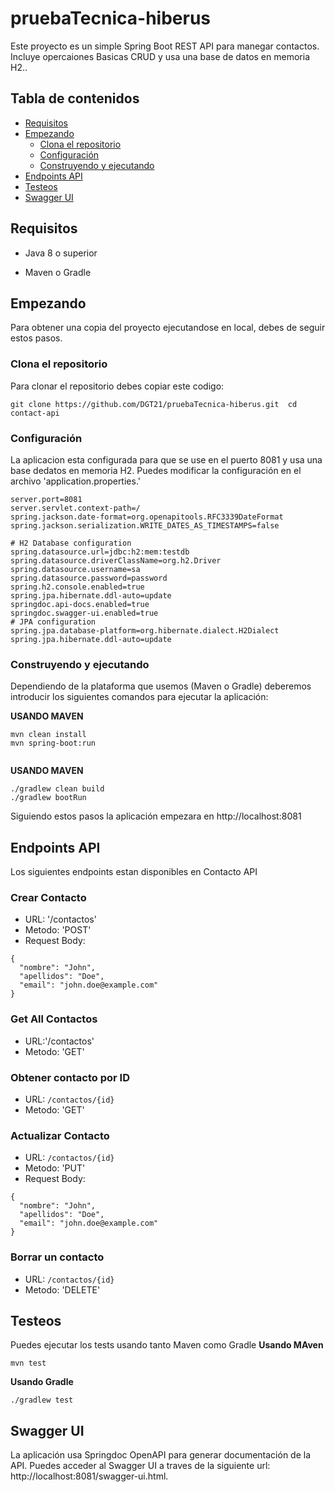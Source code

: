 # pruebaTecnica-hiberus

Este proyecto es un simple Spring Boot REST API para manegar contactos. Incluye opercaiones Basicas CRUD y usa una base de datos en memoria H2..

## Tabla de contenidos
* [Requisitos](#requisitos)
* [Empezando](#empezando)
  * [Clona el repositorio  ](#clona-el-repositorio)
  * [Configuración](#configuración)
  * [Construyendo y ejecutando](#construyendo-y-ejecutando)
* [Endpoints API](#endpoints-api)
* [Testeos](#testeos)
* [Swagger UI](#swagger-ui)

## Requisitos

* Java 8 o superior

* Maven o Gradle

## Empezando

Para obtener una copia del proyecto ejecutandose en local, debes de seguir estos pasos.

### Clona el repositorio
Para clonar el repositorio debes copiar este codigo:

```    
git clone https://github.com/DGT21/pruebaTecnica-hiberus.git  cd contact-api
```

### Configuración

La aplicacion esta configurada para que se use en el puerto 8081 y usa una base dedatos en     memoria H2. Puedes modificar la configuración en el archivo 'application.properties.'

  ```
  server.port=8081
  server.servlet.context-path=/
  spring.jackson.date-format=org.openapitools.RFC3339DateFormat
  spring.jackson.serialization.WRITE_DATES_AS_TIMESTAMPS=false

  # H2 Database configuration
  spring.datasource.url=jdbc:h2:mem:testdb
  spring.datasource.driverClassName=org.h2.Driver
  spring.datasource.username=sa
  spring.datasource.password=password
  spring.h2.console.enabled=true
  spring.jpa.hibernate.ddl-auto=update
  springdoc.api-docs.enabled=true
  springdoc.swagger-ui.enabled=true
  # JPA configuration
  spring.jpa.database-platform=org.hibernate.dialect.H2Dialect
  spring.jpa.hibernate.ddl-auto=update
  ```

  ### Construyendo y ejecutando
  Dependiendo de la plataforma que usemos (Maven o Gradle) deberemos introducir los               siguientes comandos para ejecutar la aplicación:

  **USANDO MAVEN**
    
  ```
  mvn clean install
  mvn spring-boot:run
 	
 ````
  **USANDO MAVEN**
    
  ```
  ./gradlew clean build
  ./gradlew bootRun
  ```
      
Siguiendo estos pasos la aplicación empezara en http://localhost:8081

## Endpoints API

  Los siguientes endpoints estan disponibles en Contacto API

### Crear Contacto
* URL: '/contactos'
* Metodo: 'POST'
* Request Body:
```
{
  "nombre": "John",
  "apellidos": "Doe",
  "email": "john.doe@example.com"
}
```
### Get All Contactos
* URL:'/contactos'
* Metodo: 'GET'
### Obtener contacto por ID
* URL: `/contactos/{id}`
* Metodo: 'GET'
### Actualizar Contacto
* URL: `/contactos/{id}`
* Metodo: 'PUT'
* Request Body:
```
{
  "nombre": "John",
  "apellidos": "Doe",
  "email": "john.doe@example.com"
}
```
### Borrar un contacto
* URL: `/contactos/{id}`
* Metodo: 'DELETE'
## Testeos
Puedes  ejecutar los tests usando tanto Maven como Gradle
**Usando MAven**
```
mvn test
```
**Usando Gradle**
```
./gradlew test
```
## Swagger UI
La aplicación usa Springdoc OpenAPI para generar documentación de la API. Puedes acceder al Swagger UI a traves de la siguiente url: http://localhost:8081/swagger-ui.html.
